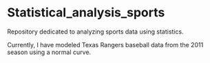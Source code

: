 # Statistical_analysis_sports

Repository dedicated to analyzing sports data using statistics. 

Currently, I have modeled Texas Rangers baseball data from the
2011 season using a normal curve.
